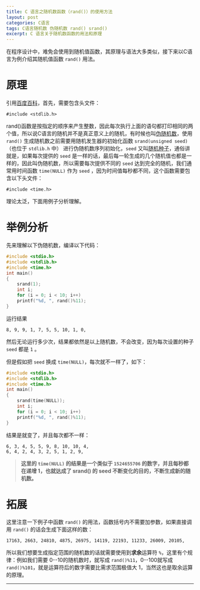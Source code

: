 ```yaml
---
title: C 语言之随机数函数（rand()）的使用方法
layout: post
categories: C语言
tags: C语言随机数 伪随机数 rand() srand()
excerpt: C 语言关于随机数函数的用法和原理
---
```

在程序设计中，难免会使用到随机值函数，其原理与语法大多类似，接下来以C语言为例介绍其随机值函数 `rand()` 用法。

# 原理
引用[百度百科][rand]，首先，需要包含头文件：

	#include <stdlib.h>
rand()函数是按指定的顺序来产生整数，因此每次执行上面的语句都打印相同的两个值，所以说C语言的随机并不是真正意义上的随机，有时候也叫[伪随机数][wei]，使用 `rand()` 生成随机数之前需要用随机发生器的初始化函数 `srand(unsigned seed)`（也位于 `stdlib.h` 中） 进行伪随机数序列初始化，`seed` 又叫[随机种子][seed]，通俗讲就是，如果每次提供的 `seed` 是一样的话，最后每一轮生成的几个随机值也都是一样的，因此叫伪随机数，所以需要每次提供不同的 `seed` 达到完全的随机，我们通常用时间函数 `time(NULL)` 作为 `seed` ，因为时间值每秒都不同，这个函数需要包含以下头文件：

	#include <time.h>

理论太泛，下面用例子分析理解。

# 举例分析
先来理解以下伪随机数，编译以下代码：
``` c
#include <stdio.h>
#include <stdlib.h>
#include <time.h>
int main()
{
	srand(1);
	int i;
	for (i = 0; i < 10; i++)
	printf("%d, ", rand()%11); 
} 
```
运行结果

	8, 9, 9, 1, 7, 5, 5, 10, 1, 0,
	
然后无论运行多少次，结果都依然是以上随机数，不会改变，因为每次设置的种子 `seed` 都是 `1` 。

但是假如把 `seed` 换成 `time(NULL)`，每次就不一样了，如下：
``` c
#include <stdio.h>
#include <stdlib.h>
#include <time.h>
int main()
{
	srand(time(NULL));
	int i;
	for (i = 0; i < 10; i++)
	printf("%d, ", rand()%11); 
} 
```
结果是就变了，并且每次都不一样：

	6, 3, 4, 5, 5, 9, 8, 10, 10, 4,
	6, 4, 2, 4, 3, 2, 5, 1, 2, 9,
	
>**这里的 `time(NULL)` 的结果是一个类似于 `1524655706` 的数字，并且每秒都在递增 1，也就达成了 srand() 的 seed 不断变化的目的，不断生成新的随机数。**

# 拓展
这里注意一下例子中函数 `rand()` 的用法，函数括号内不需要加参数，如果直接调用 `rand()` 的话会生成下面这样的数：

	17163, 2663, 24810, 4875, 26975, 14119, 22193, 11233, 26009, 20105,
所以我们想要生成指定范围的随机数的话就需要使用到**求余**运算符 `%`，这里有个规律：例如我们需要 0--10的随机数时，就写成 `rand()%11`，0--100就写成 `rand()%101`，就是运算符后的数字需要比需求范围极值大 1，当然这也是取余运算的原理。

----------------------
[rand]: https://baike.baidu.com/item/rand%28%29
[wei]: https://baike.baidu.com/item/%E4%BC%AA%E9%9A%8F%E6%9C%BA%E6%95%B0
[seed]: https://baike.baidu.com/item/%E9%9A%8F%E6%9C%BA%E7%A7%8D%E5%AD%90